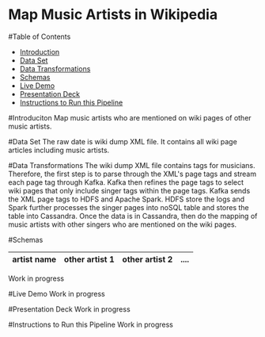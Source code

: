 # Map Music Artists in Wikipedia

#Table of Contents

* [Introduction](https://github.com/Zorigt/wiki_dump_etl/blob/master/README.md#introduciton)
* [Data Set](https://github.com/Zorigt/wiki_dump_etl/blob/master/README.md#data-set)
* [Data Transformations](https://github.com/Zorigt/wiki_dump_etl/blob/master/README.md#data-transformations)
* [Schemas](https://github.com/Zorigt/wiki_dump_etl/blob/master/README.md#schemas)
* [Live Demo](https://github.com/Zorigt/wiki_dump_etl/blob/master/README.md#live-demo)
* [Presentation Deck](https://github.com/Zorigt/wiki_dump_etl/blob/master/README.md#presentation-deck)
* [Instructions to Run this Pipeline](https://github.com/Zorigt/wiki_dump_etl/blob/master/README.md#instructions-to-run-this-pipeline)

#Introduciton
Map music artists who are mentioned on wiki pages of other music artists. 

#Data Set
The raw date is wiki dump XML file. It contains all wiki page articles including music artists. 

#Data Transformations
The wiki dump XML file contains tags for musicians. Therefore, the first step is to parse through the XML's page tags and stream each page tag through Kafka. Kafka then refines the page tags to select wiki pages that only include singer tags within the page tags. Kafka sends the XML page tags to HDFS and Apache Spark. HDFS store the logs and Spark further processes the singer pages into noSQL table and stores the table into Cassandra. Once the data is in Cassandra, then do the mapping of music artists with other singers who are mentioned on the wiki pages. 

#Schemas

artist name | other artist 1 | other artist 2 | .... 
---|---|---|---

Work in progress

#Live Demo
Work in progress

#Presentation Deck
Work in progress

#Instructions to Run this Pipeline
Work in progress
